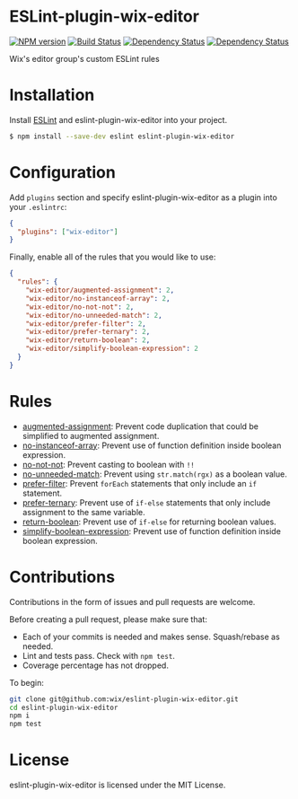 # ESLint-plugin-wix-editor

[![NPM version][npm-image]][npm-url]
[![Build Status][travis-image]][travis-url]
[![Dependency Status][deps-image]][deps-url]
[![Dependency Status][dev-deps-image]][dev-deps-url]

Wix's editor group's custom ESLint rules


# Installation

Install [ESLint](https://www.github.com/eslint/eslint) and eslint-plugin-wix-editor into your project.

```sh
$ npm install --save-dev eslint eslint-plugin-wix-editor
```

# Configuration

Add `plugins` section and specify eslint-plugin-wix-editor as a plugin into your `.eslintrc`:

```json
{
  "plugins": ["wix-editor"]
}
```

Finally, enable all of the rules that you would like to use:

```json
{
  "rules": {
    "wix-editor/augmented-assignment": 2,
    "wix-editor/no-instanceof-array": 2,
    "wix-editor/no-not-not": 2,
    "wix-editor/no-unneeded-match": 2,
    "wix-editor/prefer-filter": 2,
    "wix-editor/prefer-ternary": 2,
    "wix-editor/return-boolean": 2,
    "wix-editor/simplify-boolean-expression": 2
  }
}
```


# Rules

* [augmented-assignment](docs/augmented-assignment.md): Prevent code duplication that could be simplified to augmented assignment.
* [no-instanceof-array](docs/no-instanceof-array.md): Prevent use of function definition inside boolean expression.
* [no-not-not](docs/no-not-not.md): Prevent casting to boolean with `!!`
* [no-unneeded-match](docs/no-unneeded-match.md): Prevent using `str.match(rgx)` as a boolean value.
* [prefer-filter](docs/prefer-filter.md): Prevent `forEach` statements that only include an `if` statement.
* [prefer-ternary](docs/prefer-ternary.md): Prevent use of `if-else` statements that only include assignment to the same variable.
* [return-boolean](docs/return-boolean.md): Prevent use of `if-else` for returning boolean values.
* [simplify-boolean-expression](docs/simplify-boolean-expression.md): Prevent use of function definition inside boolean expression.


# Contributions

Contributions in the form of issues and pull requests are welcome.

Before creating a pull request, please make sure that:
- Each of your commits is needed and makes sense. Squash/rebase as needed.
- Lint and tests pass. Check with `npm test`.
- Coverage percentage has not dropped.

To begin:

```bash
git clone git@github.com:wix/eslint-plugin-wix-editor.git
cd eslint-plugin-wix-editor
npm i
npm test
```


# License

eslint-plugin-wix-editor is licensed under the MIT License.


<!-- link labels -->


[npm-url]: https://npmjs.org/package/eslint-plugin-wix-editor
[npm-image]: http://img.shields.io/npm/v/eslint-plugin-wix-editor.svg

[travis-url]: https://travis-ci.org/wix/eslint-plugin-wix-editor
[travis-image]: http://img.shields.io/travis/wix/eslint-plugin-wix-editor/master.svg

[deps-url]: https://david-dm.org/wix/eslint-plugin-wix-editor
[deps-image]: https://david-dm.org/wix/eslint-plugin-wix-editor.svg

[dev-deps-url]: https://david-dm.org/wix/eslint-plugin-wix-editor#info=devDependencies
[dev-deps-image]: https://david-dm.org/wix/eslint-plugin-wix-editor/dev-status.svg
